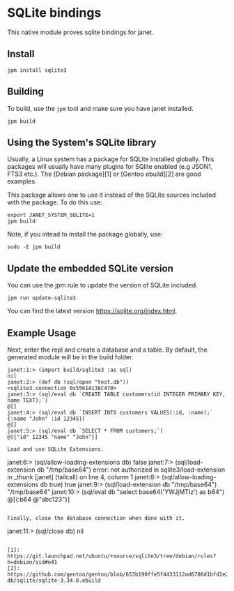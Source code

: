# SQLite bindings

This native module proves sqlite bindings for janet.

## Install

```
jpm install sqlite3
```

## Building

To build, use the `jpm` tool and make sure you have janet installed.

```
jpm build
```
## Using the System's SQLite library

Usually, a Linux system has a package for SQLite installed globally.
This packages will usually have many plugins for SQlite enabled (e.g
JSON1, FTS3 etc.). The [Debian package][1] or [Gentoo ebuild][2] are good examples.

This package allows one to use it instead of the SQLite sources included with the package.
To do this use:

```
export JANET_SYSTEM_SQLITE=1
jpm build
```

Note, if you intead to install the package globally, use:

```
sudo -E jpm build
```

## Update the embedded SQLite version

You can use the jpm rule to update the version of SQLite included.
```
jpm run update-sqlite3
```

You can find the latest version https://sqlite.org/index.html.

## Example Usage

Next, enter the repl and create a database and a table.
By default, the generated module will be in the build folder.

```
janet:1:> (import build/sqlite3 :as sql)
nil
janet:2:> (def db (sql/open "test.db"))
<sqlite3.connection 0x5561A138C470>
janet:3:> (sql/eval db `CREATE TABLE customers(id INTEGER PRIMARY KEY, name TEXT);`)
@[]
janet:4:> (sql/eval db `INSERT INTO customers VALUES(:id, :name);` {:name "John" :id 12345})
@[]
janet:5:> (sql/eval db `SELECT * FROM customers;`)
@[{"id" 12345 "name" "John"}]

Load and use SQLite Extensions.

```
janet:6:> (sql/allow-loading-extensions db)
false
janet:7:> (sql/load-extension db "/tmp/base64")
error: not authorized
  in sqlite3/load-extension
  in _thunk [janet] (tailcall) on line 4, column 1
janet:8:> (sql/allow-loading-extensions db true)
true
janet:9:> (sql/load-extension db "/tmp/base64")
"/tmp/base64"
janet:10:> (sql/eval db "select base64('YWJjMTIz') as b64")
@[{:b64 @"abc123"}]
```

Finally, close the database connection when done with it.

```
janet:11:> (sql/close db)
nil
```

[1]: https://git.launchpad.net/ubuntu/+source/sqlite3/tree/debian/rules?h=debian/sid#n41
[2]: https://github.com/gentoo/gentoo/blob/653b190ffe5f4433112ad6786d1bfd2e26143711/dev-db/sqlite/sqlite-3.34.0.ebuild
